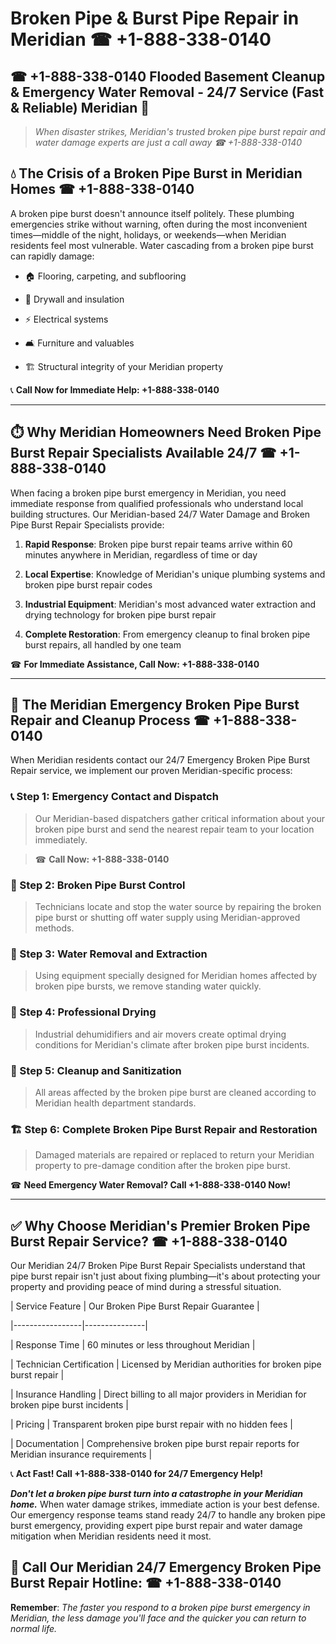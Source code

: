 # Broken Pipe & Burst Pipe Repair in Meridian ☎ +1-888-338-0140  
## ☎ +1-888-338-0140 Flooded Basement Cleanup & Emergency Water Removal - 24/7 Service (Fast & Reliable) Meridian 🚨  

> *When disaster strikes, Meridian's trusted broken pipe burst repair and water damage experts are just a call away ☎ +1-888-338-0140*  

## 💧 The Crisis of a Broken Pipe Burst in Meridian Homes ☎ +1-888-338-0140  

A broken pipe burst doesn't announce itself politely. These plumbing emergencies strike without warning, often during the most inconvenient times—middle of the night, holidays, or weekends—when Meridian residents feel most vulnerable. Water cascading from a broken pipe burst can rapidly damage:  

* 🏠 Flooring, carpeting, and subflooring  
* 🧱 Drywall and insulation  
* ⚡ Electrical systems  
* 🛋️ Furniture and valuables  
* 🏗️ Structural integrity of your Meridian property  

📞 **Call Now for Immediate Help: +1-888-338-0140**  

---  

## ⏱️ Why Meridian Homeowners Need Broken Pipe Burst Repair Specialists Available 24/7 ☎ +1-888-338-0140  

When facing a broken pipe burst emergency in Meridian, you need immediate response from qualified professionals who understand local building structures. Our Meridian-based 24/7 Water Damage and Broken Pipe Burst Repair Specialists provide:  

1. **Rapid Response**: Broken pipe burst repair teams arrive within 60 minutes anywhere in Meridian, regardless of time or day  
2. **Local Expertise**: Knowledge of Meridian's unique plumbing systems and broken pipe burst repair codes  
3. **Industrial Equipment**: Meridian's most advanced water extraction and drying technology for broken pipe burst repair  
4. **Complete Restoration**: From emergency cleanup to final broken pipe burst repairs, all handled by one team  

☎ **For Immediate Assistance, Call Now: +1-888-338-0140**  

---  

## 🔧 The Meridian Emergency Broken Pipe Burst Repair and Cleanup Process ☎ +1-888-338-0140  

When Meridian residents contact our 24/7 Emergency Broken Pipe Burst Repair service, we implement our proven Meridian-specific process:  

### 📞 Step 1: Emergency Contact and Dispatch  
> Our Meridian-based dispatchers gather critical information about your broken pipe burst and send the nearest repair team to your location immediately.  
> ☎ **Call Now: +1-888-338-0140**  

### 🚿 Step 2: Broken Pipe Burst Control  
> Technicians locate and stop the water source by repairing the broken pipe burst or shutting off water supply using Meridian-approved methods.  

### 🌊 Step 3: Water Removal and Extraction  
> Using equipment specially designed for Meridian homes affected by broken pipe bursts, we remove standing water quickly.  

### 💨 Step 4: Professional Drying  
> Industrial dehumidifiers and air movers create optimal drying conditions for Meridian's climate after broken pipe burst incidents.  

### 🧼 Step 5: Cleanup and Sanitization  
> All areas affected by the broken pipe burst are cleaned according to Meridian health department standards.  

### 🏗️ Step 6: Complete Broken Pipe Burst Repair and Restoration  
> Damaged materials are repaired or replaced to return your Meridian property to pre-damage condition after the broken pipe burst.  

☎ **Need Emergency Water Removal? Call +1-888-338-0140 Now!**  

---  

## ✅ Why Choose Meridian's Premier Broken Pipe Burst Repair Service? ☎ +1-888-338-0140  

Our Meridian 24/7 Broken Pipe Burst Repair Specialists understand that pipe burst repair isn't just about fixing plumbing—it's about protecting your property and providing peace of mind during a stressful situation.  

| Service Feature | Our Broken Pipe Burst Repair Guarantee |  
|-----------------|---------------|  
| Response Time | 60 minutes or less throughout Meridian |  
| Technician Certification | Licensed by Meridian authorities for broken pipe burst repair |  
| Insurance Handling | Direct billing to all major providers in Meridian for broken pipe burst incidents |  
| Pricing | Transparent broken pipe burst repair with no hidden fees |  
| Documentation | Comprehensive broken pipe burst repair reports for Meridian insurance requirements |  

📞 **Act Fast! Call +1-888-338-0140 for 24/7 Emergency Help!**  

***Don't let a broken pipe burst turn into a catastrophe in your Meridian home.*** When water damage strikes, immediate action is your best defense. Our emergency response teams stand ready 24/7 to handle any broken pipe burst emergency, providing expert pipe burst repair and water damage mitigation when Meridian residents need it most.  

## 📱 Call Our Meridian 24/7 Emergency Broken Pipe Burst Repair Hotline: ☎ +1-888-338-0140  

**Remember**: *The faster you respond to a broken pipe burst emergency in Meridian, the less damage you'll face and the quicker you can return to normal life.*